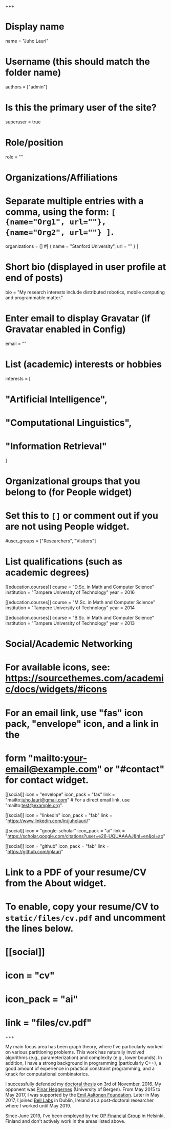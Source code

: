 +++
# Display name
name = "Juho Lauri"

# Username (this should match the folder name)
authors = ["admin"]

# Is this the primary user of the site?
superuser = true

# Role/position
role = ""

# Organizations/Affiliations
#   Separate multiple entries with a comma, using the form: `[ {name="Org1", url=""}, {name="Org2", url=""} ]`.
organizations = [] #[ { name = "Stanford University", url = "" } ]

# Short bio (displayed in user profile at end of posts)
bio = "My research interests include distributed robotics, mobile computing and programmable matter."

# Enter email to display Gravatar (if Gravatar enabled in Config)
email = ""

# List (academic) interests or hobbies
interests = [
#  "Artificial Intelligence",
#  "Computational Linguistics",
#  "Information Retrieval"
]

# Organizational groups that you belong to (for People widget)
#   Set this to `[]` or comment out if you are not using People widget.
#user_groups = ["Researchers", "Visitors"]

# List qualifications (such as academic degrees)
[[education.courses]]
  course = "D.Sc. in Math and Computer Science"
  institution = "Tampere University of Technology"
  year = 2016

[[education.courses]]
  course = "M.Sc. in Math and Computer Science"
  institution = "Tampere University of Technology"
  year = 2014

[[education.courses]]
  course = "B.Sc. in Math and Computer Science"
  institution = "Tampere University of Technology"
  year = 2013

# Social/Academic Networking
# For available icons, see: https://sourcethemes.com/academic/docs/widgets/#icons
#   For an email link, use "fas" icon pack, "envelope" icon, and a link in the
#   form "mailto:your-email@example.com" or "#contact" for contact widget.

[[social]]
  icon = "envelope"
  icon_pack = "fas"
  link = "mailto:juho.lauri@gmail.com"  # For a direct email link, use "mailto:test@example.org".

[[social]]
  icon = "linkedin"
  icon_pack = "fab"
  link = "https://www.linkedin.com/in/juholauri/"

[[social]]
  icon = "google-scholar"
  icon_pack = "ai"
  link = "https://scholar.google.com/citations?user=e26-UQUAAAAJ&hl=en&oi=ao"

[[social]]
  icon = "github"
  icon_pack = "fab"
  link = "https://github.com/jplauri"

# Link to a PDF of your resume/CV from the About widget.
# To enable, copy your resume/CV to `static/files/cv.pdf` and uncomment the lines below.
# [[social]]
#   icon = "cv"
#   icon_pack = "ai"
#   link = "files/cv.pdf"

+++

My main focus area has been graph theory, where I've particularly worked on various partitioning problems. This work has naturally involved algorithms (e.g., parameterization) and complexity (e.g., lower bounds). In addition, I have a strong background in programming (particularly C++), a good amount of experience in practical constraint programming, and a knack for computational combinatorics.

I successfully defended my [doctoral thesis](http://urn.fi/URN:ISBN:978-952-15-3842-1) on 3rd of November, 2016. My opponent was [Pinar Heggernes](http://www.ii.uib.no/~pinar/) (University of Bergen). From May 2015 to May 2017, I was supported by the [Emil Aaltonen Foundation](https://emilaaltonen.fi/apurahat/in-english/). Later in May 2017, I joined [Bell Labs](https://en.wikipedia.org/wiki/Bell_Labs) in Dublin, Ireland as a post-doctoral researcher where I worked until May 2019.

Since June 2019, I've been employed by the [OP Financial Group](https://en.wikipedia.org/wiki/OP_Financial_Group) in Helsinki, Finland and don't actively work in the areas listed above. 
